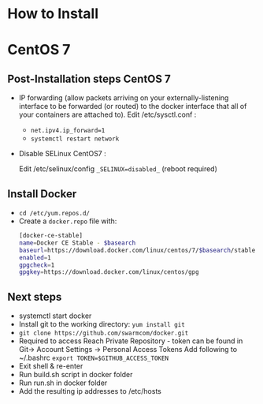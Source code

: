 How to Install
==============

CentOS 7
========

Post-Installation steps CentOS 7
--------------------------------

- IP forwarding (allow packets arriving on your externally-listening interface to be forwarded (or routed) to the docker interface that all of your containers are attached to). Edit /etc/sysctl.conf :

   - `net.ipv4.ip_forward=1`
   - `systemctl restart network`

- Disable SELinux CentOS7 :

   Edit /etc/selinux/config
   `_SELINUX=disabled_` (reboot required)   

Install Docker
--------------

   - `cd /etc/yum.repos.d/`
   - Create a `docker.repo` file with:
     ```sh
     [docker-ce-stable]
     name=Docker CE Stable - $basearch
     baseurl=https://download.docker.com/linux/centos/7/$basearch/stable
     enabled=1
     gpgcheck=1
     gpgkey=https://download.docker.com/linux/centos/gpg
     ```

Next steps
----------

- systemctl start docker   
- Install git to the working directory: `yum install git`
- 	`git clone https://github.com/swarmcom/docker.git`
- Required to access Reach Private Repository - token can be found in Git-> Account Settings -> Personal Access Tokens
  Add following to ~/.bashrc
  `export TOKEN=$GITHUB_ACCESS_TOKEN`
- Exit shell & re-enter
- Run build.sh script in docker folder
- Run run.sh in docker folder
- Add the resulting ip addresses to /etc/hosts

